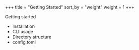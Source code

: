 +++
title = "Getting Started"
sort_by = "weight"
weight = 1
+++

Getting started
 - Installation
 - CLI usage
 - Directory structure
 - config.toml